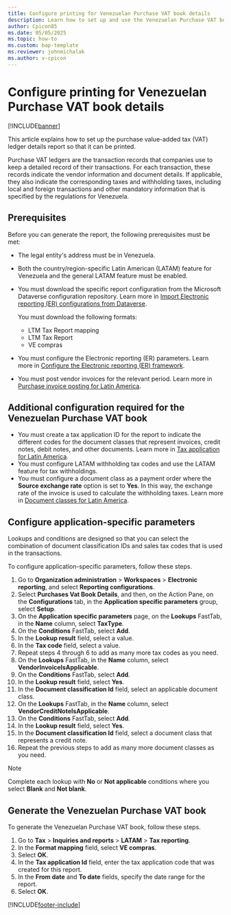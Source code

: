 ```yaml
---
title: Configure printing for Venezuelan Purchase VAT book details
description: Learn how to set up and use the Venezuelan Purchase VAT book.
author: Cpicon85
ms.date: 05/05/2025
ms.topic: how-to
ms.custom: bap-template
ms.reviewer: johnmichalak
ms.author: v-cpicon
---
```


# Configure printing for Venezuelan Purchase VAT book details

[!INCLUDE[banner](../../includes/banner.md)]

This article explains how to set up the purchase value-added tax (VAT) ledger details report so that it can be printed.

Purchase VAT ledgers are the transaction records that companies use to keep a detailed record of their transactions. For each transaction, these records indicate the vendor information and document details. If applicable, they also indicate the corresponding taxes and withholding taxes, including local and foreign transactions and other mandatory information that is specified by the regulations for Venezuela.

## Prerequisites

Before you can generate the report, the following prerequisites must be met:

- The legal entity's address must be in Venezuela.
- Both the country/region-specific Latin American (LATAM) feature for Venezuela and the general LATAM feature must be enabled.
- You must download the specific report configuration from the Microsoft Dataverse configuration repository. Learn more in [Import Electronic reporting (ER) configurations from Dataverse](../global/workspace/gsw-import-er-config-dataverse.md).

    You must download the following formats:

    - LTM Tax Report mapping
    - LTM Tax Report
    - VE compras

- You must configure the Electronic reporting (ER) parameters. Learn more in [Configure the Electronic reporting (ER) framework](../../../fin-ops-core/dev-itpro/analytics/electronic-reporting-er-configure-parameters.md).
- You must post vendor invoices for the relevant period. Learn more in [Purchase invoice posting for Latin America](ltm-core-purchase-invoice-posting.md).

## Additional configuration required for the Venezuelan Purchase VAT book

- You must create a tax application ID for the report to indicate the different codes for the document classes that represent invoices, credit notes, debit notes, and other documents. Learn more in [Tax application for Latin America](ltm-core-tax-application.md).
- You must configure LATAM withholding tax codes and use the LATAM feature for tax withholdings.
- You must configure a document class as a payment order where the **Source exchange rate** option is set to **Yes**. In this way, the exchange rate of the invoice is used to calculate the withholding taxes. Learn more in [Document classes for Latin America](ltm-core-document-class.md).

## Configure application-specific parameters

Lookups and conditions are designed so that you can select the combination of document classification IDs and sales tax codes that is used in the transactions.

To configure application-specific parameters, follow these steps.

1. Go to **Organization administration** \> **Workspaces** \> **Electronic reporting**, and select **Reporting configurations**.
1. Select **Purchases Vat Book Details**, and then, on the Action Pane, on the **Configurations** tab, in the **Application specific parameters** group, select **Setup**.
1. On the **Application specific parameters** page, on the **Lookups** FastTab, in the **Name** column, select **TaxType**.
1. On the **Conditions** FastTab, select **Add**.
1. In the **Lookup result** field, select a value.
1. In the **Tax code** field, select a value.
1. Repeat steps 4 through 6 to add as many more tax codes as you need.
1. On the **Lookups** FastTab, in the **Name** column, select **VendorInvoiceIsApplicable**.
1. On the **Conditions** FastTab, select **Add**.
1. In the **Lookup result** field, select **Yes**.
1. In the **Document classification Id** field, select an applicable document class.
1. On the **Lookups** FastTab, in the **Name** column, select **VendorCreditNoteIsApplicable**.
1. On the **Conditions** FastTab, select **Add**.
1. In the **Lookup result** field, select **Yes**.
1. In the **Document classification Id** field, select a document class that represents a credit note.
1. Repeat the previous steps to add as many more document classes as you need.

> [!NOTE]
> Complete each lookup with **No** or **Not applicable** conditions where you select **Blank** and **Not blank**.

## Generate the Venezuelan Purchase VAT book

To generate the Venezuelan Purchase VAT book, follow these steps.

1. Go to **Tax** \> **Inquiries and reports** \> **LATAM** \> **Tax reporting**.
1. In the **Format mapping** field, select **VE compras**.
1. Select **OK**.
1. In the **Tax application Id** field, enter the tax application code that was created for this report.
1. In the **From date** and **To date** fields, specify the date range for the report.
1. Select **OK**.

[!INCLUDE[footer-include](../../../includes/footer-banner.md)]
